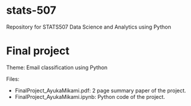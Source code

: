 # stats-507
Repository for STATS507 Data Science and Analytics using Python 

# Final project
Theme: Email classification using Python

Files: 
  - FinalProject_AyukaMikami.pdf: 2 page summary paper of the project.
  - FinalProject_AyukaMikami.ipynb: Python code of the project.
